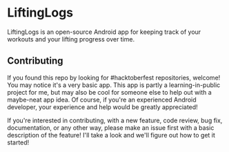 # LiftingLogs

LiftingLogs is an open-source Android app for keeping track of your workouts and your lifting
progress over time.

## Contributing

If you found this repo by looking for #hacktoberfest repositories, welcome! You may notice it's a
very basic app. This app is partly a learning-in-public project for me, but may also be cool for
someone else to help out with a maybe-neat app idea. Of course, if you're an experienced Android
developer, your experience and help would be greatly appreciated!

If you're interested in contributing, with a new feature, code review, bug fix, documentation, or 
any other way, please make an issue first with a basic description of the feature! I'll take a look
and we'll figure out how to get it started!